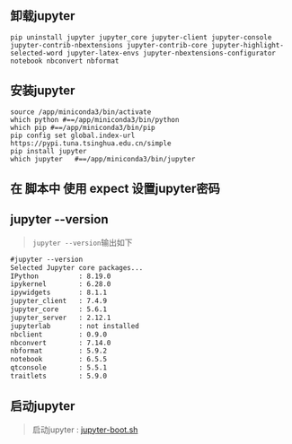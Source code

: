 

## 卸载jupyter
``` pip uninstall jupyter jupyter_core jupyter-client jupyter-console jupyter-contrib-nbextensions jupyter-contrib-core jupyter-highlight-selected-word jupyter-latex-envs jupyter-nbextensions-configurator notebook nbconvert nbformat ```

##  安装jupyter  
```shell
source /app/miniconda3/bin/activate
which python #==/app/miniconda3/bin/python
which pip #==/app/miniconda3/bin/pip
pip config set global.index-url https://pypi.tuna.tsinghua.edu.cn/simple
pip install jupyter
which jupyter   #==/app/miniconda3/bin/jupyter
```

## 在 脚本中 使用 expect  设置jupyter密码

## jupyter --version
> ```jupyter --version```输出如下
```txt
#jupyter --version
Selected Jupyter core packages...
IPython          : 8.19.0
ipykernel        : 6.28.0
ipywidgets       : 8.1.1
jupyter_client   : 7.4.9
jupyter_core     : 5.6.1
jupyter_server   : 2.12.1
jupyterlab       : not installed
nbclient         : 0.9.0
nbconvert        : 7.14.0
nbformat         : 5.9.2
notebook         : 6.5.5
qtconsole        : 5.5.1
traitlets        : 5.9.0
```

## 启动jupyter 
> 启动jupyter  : [jupyter-boot.sh](https://gitcode.net/pubx/jetbrains/jetbrains_crack/-/blob/master/jupyter/jupyter-boot.sh)
